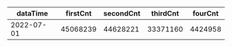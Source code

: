 |dataTime|firstCnt|secondCnt|thirdCnt|fourCnt|
|-|-|-|-|-|
|2022-07-01|45068239|44628221|33371160|4424958|